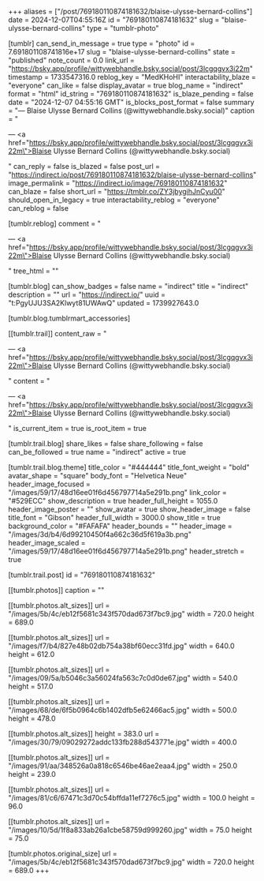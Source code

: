 +++
aliases = ["/post/769180110874181632/blaise-ulysse-bernard-collins"]
date = 2024-12-07T04:55:16Z
id = "769180110874181632"
slug = "blaise-ulysse-bernard-collins"
type = "tumblr-photo"

[tumblr]
can_send_in_message = true
type = "photo"
id = 7.691801108741816e+17
slug = "blaise-ulysse-bernard-collins"
state = "published"
note_count = 0.0
link_url = "https://bsky.app/profile/wittywebhandle.bsky.social/post/3lcgqgvx3i22m"
timestamp = 1733547316.0
reblog_key = "MedKHoHI"
interactability_blaze = "everyone"
can_like = false
display_avatar = true
blog_name = "indirect"
format = "html"
id_string = "769180110874181632"
is_blaze_pending = false
date = "2024-12-07 04:55:16 GMT"
is_blocks_post_format = false
summary = "— Blaise Ulysse Bernard Collins (@wittywebhandle.bsky.social)"
caption = "<p>— <a href=\"https://bsky.app/profile/wittywebhandle.bsky.social/post/3lcgqgvx3i22m\">Blaise Ulysse Bernard Collins (@wittywebhandle.bsky.social)</a></p>"
can_reply = false
is_blazed = false
post_url = "https://indirect.io/post/769180110874181632/blaise-ulysse-bernard-collins"
image_permalink = "https://indirect.io/image/769180110874181632"
can_blaze = false
short_url = "https://tmblr.co/ZY3jbygihJnCyu00"
should_open_in_legacy = true
interactability_reblog = "everyone"
can_reblog = false

[tumblr.reblog]
comment = "<p>— <a href=\"https://bsky.app/profile/wittywebhandle.bsky.social/post/3lcgqgvx3i22m\">Blaise Ulysse Bernard Collins (@wittywebhandle.bsky.social)</a></p>"
tree_html = ""

[tumblr.blog]
can_show_badges = false
name = "indirect"
title = "indirect"
description = ""
url = "https://indirect.io/"
uuid = "t:PgyUJU3SA2Klwyt81UWAwQ"
updated = 1739927643.0

[tumblr.blog.tumblrmart_accessories]

[[tumblr.trail]]
content_raw = "<p>— <a href=\"https://bsky.app/profile/wittywebhandle.bsky.social/post/3lcgqgvx3i22m\">Blaise Ulysse Bernard Collins (@wittywebhandle.bsky.social)</a></p>"
content = "<p>&mdash; <a href=\"https://bsky.app/profile/wittywebhandle.bsky.social/post/3lcgqgvx3i22m\">Blaise Ulysse Bernard Collins (@wittywebhandle.bsky.social)</a></p>"
is_current_item = true
is_root_item = true

[tumblr.trail.blog]
share_likes = false
share_following = false
can_be_followed = true
name = "indirect"
active = true

[tumblr.trail.blog.theme]
title_color = "#444444"
title_font_weight = "bold"
avatar_shape = "square"
body_font = "Helvetica Neue"
header_image_focused = "/images/59/17/48d16ee01f6d456797714a5e291b.png"
link_color = "#529ECC"
show_description = true
header_full_height = 1055.0
header_image_poster = ""
show_avatar = true
show_header_image = false
title_font = "Gibson"
header_full_width = 3000.0
show_title = true
background_color = "#FAFAFA"
header_bounds = ""
header_image = "/images/3d/b4/6d99210450f4a662c36d5f619a3b.png"
header_image_scaled = "/images/59/17/48d16ee01f6d456797714a5e291b.png"
header_stretch = true

[tumblr.trail.post]
id = "769180110874181632"

[[tumblr.photos]]
caption = ""

[[tumblr.photos.alt_sizes]]
url = "/images/5b/4c/eb12f5681c343f570dad673f7bc9.jpg"
width = 720.0
height = 689.0

[[tumblr.photos.alt_sizes]]
url = "/images/f7/b4/827e48b02db754a38bf60ecc31fd.jpg"
width = 640.0
height = 612.0

[[tumblr.photos.alt_sizes]]
url = "/images/09/5a/b5046c3a56024fa563c7c0d0de67.jpg"
width = 540.0
height = 517.0

[[tumblr.photos.alt_sizes]]
url = "/images/68/de/6f5b0964c6b1402dfb5e62466ac5.jpg"
width = 500.0
height = 478.0

[[tumblr.photos.alt_sizes]]
height = 383.0
url = "/images/30/79/09029272addc133fb288d543771e.jpg"
width = 400.0

[[tumblr.photos.alt_sizes]]
url = "/images/91/aa/348526a0a818c6546be46ae2eaa4.jpg"
width = 250.0
height = 239.0

[[tumblr.photos.alt_sizes]]
url = "/images/81/c6/67471c3d70c54bffda11ef7276c5.jpg"
width = 100.0
height = 96.0

[[tumblr.photos.alt_sizes]]
url = "/images/10/5d/1f8a833ab26a1cbe58759d999260.jpg"
width = 75.0
height = 75.0

[tumblr.photos.original_size]
url = "/images/5b/4c/eb12f5681c343f570dad673f7bc9.jpg"
width = 720.0
height = 689.0
+++
